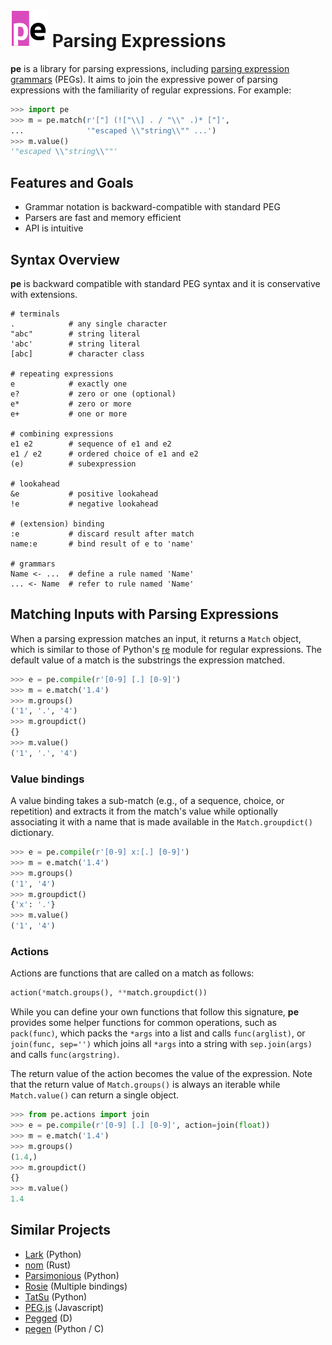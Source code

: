 # <img src="docs/logo.png" width="60" alt="pe logo" /> Parsing Expressions

**pe** is a library for parsing expressions, including [parsing
expression grammars] (PEGs). It aims to join the expressive power of
parsing expressions with the familiarity of regular expressions.  For
example:

``` python
>>> import pe
>>> m = pe.match(r'["] (!["\\] . / "\\" .)* ["]',
...              '"escaped \\"string\\"" ...')
>>> m.value()
'"escaped \\"string\\""'
```

[parsing expression grammars]: https://en.wikipedia.org/wiki/Parsing_expression_grammar


## Features and Goals

* Grammar notation is backward-compatible with standard PEG
* Parsers are fast and memory efficient
* API is intuitive


## Syntax Overview

**pe** is backward compatible with standard PEG syntax and it is
conservative with extensions.

```regex
# terminals
.            # any single character
"abc"        # string literal
'abc'        # string literal
[abc]        # character class

# repeating expressions
e            # exactly one
e?           # zero or one (optional)
e*           # zero or more
e+           # one or more

# combining expressions
e1 e2        # sequence of e1 and e2
e1 / e2      # ordered choice of e1 and e2
(e)          # subexpression

# lookahead
&e           # positive lookahead
!e           # negative lookahead

# (extension) binding
:e           # discard result after match
name:e       # bind result of e to 'name'

# grammars
Name <- ...  # define a rule named 'Name'
... <- Name  # refer to rule named 'Name'
```

## Matching Inputs with Parsing Expressions

When a parsing expression matches an input, it returns a `Match`
object, which is similar to those of Python's
[re](https://docs.python.org/3/library/re.html) module for regular
expressions. The default value of a match is the substrings the
expression matched.

```python
>>> e = pe.compile(r'[0-9] [.] [0-9]')
>>> m = e.match('1.4')
>>> m.groups()
('1', '.', '4')
>>> m.groupdict()
{}
>>> m.value()
('1', '.', '4')
```

### Value bindings

A value binding takes a sub-match (e.g., of a sequence, choice, or
repetition) and extracts it from the match's value while optionally
associating it with a name that is made available in the
`Match.groupdict()` dictionary.

```python
>>> e = pe.compile(r'[0-9] x:[.] [0-9]')
>>> m = e.match('1.4')
>>> m.groups()
('1', '4')
>>> m.groupdict()
{'x': '.'}
>>> m.value()
('1', '4')
```

### Actions

Actions are functions that are called on a match as follows:

``` python
action(*match.groups(), **match.groupdict())
```

While you can define your own functions that follow this signature,
**pe** provides some helper functions for common operations, such as
`pack(func)`, which packs the `*args` into a list and calls
`func(arglist)`, or `join(func, sep='')` which joins all `*args` into
a string with `sep.join(args)` and calls `func(argstring)`.

The return value of the action becomes the value of the
expression. Note that the return value of `Match.groups()` is always
an iterable while `Match.value()` can return a single object.

```python
>>> from pe.actions import join
>>> e = pe.compile(r'[0-9] [.] [0-9]', action=join(float))
>>> m = e.match('1.4')
>>> m.groups()
(1.4,)
>>> m.groupdict()
{}
>>> m.value()
1.4
```

## Similar Projects

- [Lark](https://github.com/lark-parser/lark) (Python)
- [nom](https://github.com/Geal/nom) (Rust)
- [Parsimonious](https://github.com/erikrose/parsimonious) (Python)
- [Rosie](https://rosie-lang.org/) (Multiple bindings)
- [TatSu](https://tatsu.readthedocs.io/en/stable/) (Python)
- [PEG.js](https://github.com/pegjs/pegjs) (Javascript)
- [Pegged](https://github.com/PhilippeSigaud/Pegged) (D)
- [pegen](https://github.com/gvanrossum/pegen) (Python / C)
